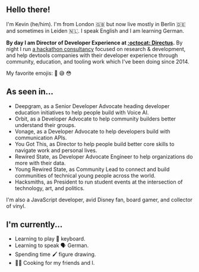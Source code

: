 ## Hello there! 

I'm Kevin (he/him). I'm from London 🇬🇧 but now live mostly in Berlin 🇩🇪 and sometimes in Leiden 🇳🇱. I speak English and I am learning German. 

**By day I am Director of Developer Experience at [:octocat: Directus](https://github.com/directus/directus).** By night I run [a hackathon consultancy](https://hacklabs.events) focused on research & development, and help devtools companies with their developer experience through community, education, and tooling work which I've been doing since 2014. 

My favorite emojis: 💞 😅 😳

## As seen in...

- Deepgram, as a Senior Developer Advocate heading developer education initiatives to help people build with Voice AI.
- Orbit, as a Developer Advocate to help community builders better understand their groups.
- Vonage, as a Developer Advocate to help developers build with communication APIs.
- You Got This, as Director to help people build better core skills to navigate work and personal lives.
- Rewired State, as Developer Advocate Engineer to help organizations do more with their data.
- Young Rewired State, as Community Lead to connect and build communities of technical young people across the world.
- Hacksmiths, as President to run student events at the intersection of technology, art, and politics.

I'm also a JavaScript developer, avid Disney fan, board gamer, and collector of vinyl.

## I'm currently...

- Learning to play 🎹 keyboard.
- Learning to speak 🗣️ German.
- Spending time 🖌️ figure drawing.
- 🧑‍🍳 Cooking for my friends and I.
